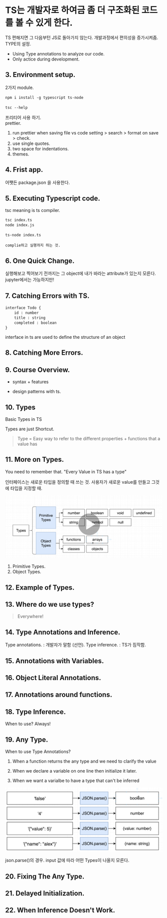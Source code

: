 # TS는 개발자로 하여금 좀 더 구조화된 코드를 볼 수 있게 한다.

TS 편해지면 그 다음부턴 JS로 돌아가지 않는다.
개발과정에서 편의성을 증가시켜줌. TYPE의 설정.

- Using Type annotations to analyze our code.
- Only actice during development.

## 3. Environment setup.

2가지 module.

    npm i install -g typescript ts-node

    tsc --help

프리티어 사용 하기.  
prettier.

1. run prettier when saving file
   vs code setting > search > format on save > check.
2. use single quotes.
3. two space for indentations.
4. themes.

## 4. Frist app.

어쨋든 package.json 을 사용한다.

## 5. Executing Typescript code.

tsc meaning is ts compiler.

    tsc index.ts
    node index.js

    ts-node index.ts

    complie하고 실행까지 하는 것.

## 6. One Quick Change.

실행해보고 찍어보기 전까지는 그 object에
내가 바라는 attribute가 있는지 모른다.
jupyter에서는 가능하지만!

## 7. Catching Errors with TS.

    interface Todo {
        id : number
        title : string
        completed : boolean
    }

interface in ts are used to define the structure of an object

## 8. Catching More Errors.

## 9. Course Overview.

- syntax + features

- design patterns with ts.

## 10. Types

Basic Types in TS

Types are just Shortcut.

> Type = Easy way to refer to the different properties + functions that a value has

## 11. More on Types.

You need to remember that.
"Every Value in TS has a type"

인터페이스는 새로운 타입을 정의할 때 쓰는 것.
사용자가 새로운 value를 만들고 그것에 타입을 지정할 때.

<img src="img/lec11.png">

1. Primitive Types.
2. Object Types.

## 12. Example of Types.

## 13. Where do we use types?

> Everywhere!

## 14. Type Annotations and Inference.

Type annotations. : 개발자가 말함 (선언).
Type inference. : TS가 짐작함.

## 15. Annotations with Variables.

## 16. Object Literal Annotations.

## 17. Annotations around functions.

## 18. Type Inference.

When to use? Always!

## 19. Any Type.

When to use Type Annotations?

1. When a function returns the any type and we need to clarify the value

2. When we declare a variable on one line then initialize it later.

3. When we want a varialbe to have a type that can't be inferred

<img src="img/lec19.png">

json.parse()의 경우. input 값에 따라 어떤 Types이 나올지 모른다.

## 20. Fixing The Any Type.

## 21. Delayed Initialization.

## 22. When Inference Doesn't Work.
